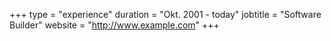 +++
type = "experience"
duration = "Okt. 2001 - today"
jobtitle = "Software Builder"
website = "http://www.example.com"
+++
